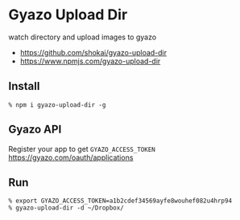 # Gyazo Upload Dir
watch directory and upload images to gyazo

- https://github.com/shokai/gyazo-upload-dir
- https://www.npmjs.com/gyazo-upload-dir


## Install

    % npm i gyazo-upload-dir -g


## Gyazo API

Register your app to get `GYAZO_ACCESS_TOKEN`
https://gyazo.com/oauth/applications


## Run

    % export GYAZO_ACCESS_TOKEN=a1b2cdef34569ayfe8wouhef082u4hrp94
    % gyazo-upload-dir -d ~/Dropbox/
